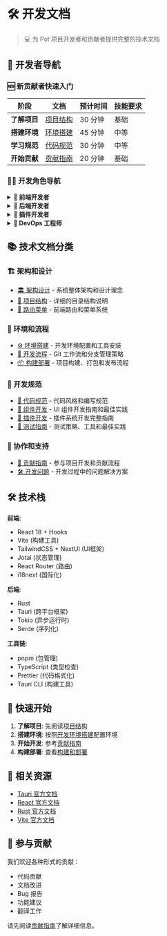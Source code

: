 # 🛠️ 开发文档

> 💻 为 Pot 项目开发者和贡献者提供完整的技术文档

## 🎯 开发者导航

### 🆕 新贡献者快速入门

| 阶段         | 文档                             | 预计时间 | 技能要求 |
| ------------ | -------------------------------- | -------- | -------- |
| **了解项目** | [项目结构](project-structure.md) | 30 分钟  | 基础     |
| **搭建环境** | [环境搭建](development-setup.md) | 45 分钟  | 中等     |
| **学习规范** | [代码规范](coding-standards.md)  | 30 分钟  | 中等     |
| **开始贡献** | [贡献指南](contributing.md)      | 20 分钟  | 基础     |

### 👨‍💻 开发角色导航

<details>
<summary><strong>🎨 前端开发者</strong></summary>

**核心文档**:

-   [组件开发](components.md) - React 组件开发规范
-   [路由菜单](routes-and-menus.md) - 前端路由系统
-   [测试指南](testing.md) - 前端测试策略

**相关资源**:

-   [组件文档](../components/) - UI 组件库
-   [代码规范](coding-standards.md) - JavaScript/TypeScript 规范

</details>

<details>
<summary><strong>🦀 后端开发者</strong></summary>

**核心文档**:

-   [架构设计](architecture.md) - Rust + Tauri 架构
-   [插件开发](plugins.md) - 插件系统开发
-   [构建部署](build-and-deploy.md) - 构建和发布

**相关资源**:

-   [API 文档](../api/) - 接口规范
-   [代码规范](coding-standards.md) - Rust 编码规范

</details>

<details>
<summary><strong>🔌 插件开发者</strong></summary>

**核心文档**:

-   [插件开发](plugins.md) - 完整插件开发指南
-   [插件 API](../api/plugin-api.md) - API 接口文档

**参考资源**:

-   [插件使用](../user-guides/plugins.md) - 用户视角的插件使用
-   [架构设计](architecture.md) - 插件系统架构

</details>

<details>
<summary><strong>🚀 DevOps 工程师</strong></summary>

**核心文档**:

-   [构建部署](build-and-deploy.md) - CI/CD 和部署流程
-   [开发流程](workflow.md) - 分支管理和发布流程

**相关资源**:

-   [环境搭建](development-setup.md) - 开发环境配置
-   [开发问题](troubleshooting.md) - 构建问题解决

</details>

## 📚 技术文档分类

### 🏗️ 架构和设计

-   [🏛️ 架构设计](architecture.md) - 系统整体架构和设计理念
-   [📁 项目结构](project-structure.md) - 详细的目录结构说明
-   [🧭 路由菜单](routes-and-menus.md) - 前端路由和菜单系统

### 🚀 环境和流程

-   [⚙️ 环境搭建](development-setup.md) - 开发环境配置和工具安装
-   [🔄 开发流程](workflow.md) - Git 工作流和分支管理策略
-   [📦 构建部署](build-and-deploy.md) - 项目构建、打包和发布流程

### 📖 开发规范

-   [📝 代码规范](coding-standards.md) - 代码风格和编写规范
-   [🎨 组件开发](components.md) - UI 组件开发指南和最佳实践
-   [🔌 插件开发](plugins.md) - 插件系统开发完整指南
-   [🧪 测试指南](testing.md) - 测试策略、工具和最佳实践

### 🤝 协作和支持

-   [🤲 贡献指南](contributing.md) - 参与项目开发和贡献流程
-   [🛠️ 开发问题](troubleshooting.md) - 开发过程中的问题解决方案

## 🛠️ 技术栈

**前端**:

-   React 18 + Hooks
-   Vite (构建工具)
-   TailwindCSS + NextUI (UI框架)
-   Jotai (状态管理)
-   React Router (路由)
-   i18next (国际化)

**后端**:

-   Rust
-   Tauri (跨平台框架)
-   Tokio (异步运行时)
-   Serde (序列化)

**工具链**:

-   pnpm (包管理)
-   TypeScript (类型检查)
-   Prettier (代码格式化)
-   Tauri CLI (构建工具)

## 🚀 快速开始

1. **了解项目**: 先阅读[项目结构](project-structure.md)
2. **搭建环境**: 按照[开发环境搭建](development-setup.md)配置环境
3. **开始开发**: 参考[贡献指南](contributing.md)
4. **构建部署**: 查看[构建和部署](build-and-deploy.md)

## 📖 相关资源

-   [Tauri 官方文档](https://tauri.app/)
-   [React 官方文档](https://react.dev/)
-   [Rust 官方文档](https://doc.rust-lang.org/)
-   [Vite 官方文档](https://vitejs.dev/)

## 🤝 参与贡献

我们欢迎各种形式的贡献：

-   代码贡献
-   文档改进
-   Bug 报告
-   功能建议
-   翻译工作

请先阅读[贡献指南](contributing.md)了解详细信息。
